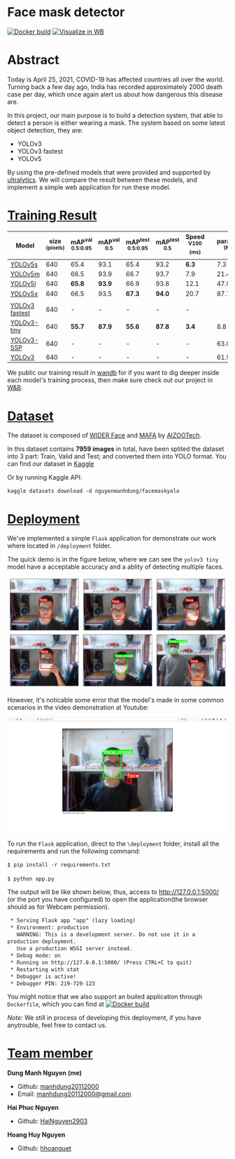 # Face mask detector

<a href="https://hub.docker.com/r/manhdung20112000/face-mask"><img src="https://api.travis-ci.com/travis-ci/travis-web.svg?branch=master&status=passed" alt="Docker build"></a>
<a href="https://wandb.ai/nmd2000/Face_Mask"><img src="https://raw.githubusercontent.com/wandb/assets/main/wandb-github-badge-gradient.svg" alt="Visualize in WB"></a>

# Abstract


Today is April 25, 2021, COVID-19 has affected countries all over the world. Turning back a few day ago, India has recorded approximately 2000 death case per day, which once again alert us about how dangerous this disease are.

In this project, our main purpose is to build a detection system, that able to detect a person is either wearing a mask. The system based on some latest object detection, they are:
- YOLOv3
- YOLOv3 fastest
- YOLOv5

By using the pre-defined models that were provided and supported by [ultralytics](https://github.com/ultralytics/). We will compare the result between these models, and implement a simple web application for run these model.

# [Training Result](#result)
[assets_5]: https://github.com/ultralytics/yolov5/releases
[assets_3]: https://github.com/ultralytics/yolov3/releases

Model |size<br><sup>(pixels) |mAP<sup>val<br>0.5:0.95 |mAP<sup>val<br>0.5 |mAP<sup>test<br>0.5:0.95 |mAP<sup>test<br>0.5 |Speed<br><sup>V100 (ms) | |params<br><sup>(M) 
---   |---                   |---                     |---                |---                      |---                |---                     |---|---              
[YOLOv5s][assets_5]    |640  |  65.4   |  93.1   |  65.4   |93.2     |**6.3**| |7.3   
[YOLOv5m][assets_5]    |640  |  66.5   |  93.9   |  66.7   |93.7     |7.9    | |21.4  
[YOLOv5l][assets_5]    |640  |**65.8** |**93.9** | 66.9   | 93.8     |12.1   | |47.0  
[YOLOv5x][assets_5]    |640  |  66.5   |  93.5   | **67.3**|**94.0** |  20.7  | |87.7  
| | | | | | || |
[YOLOv3 fastest][assets_3]   |640  | -       | -       | -       | -       | -       | | | - 
[YOLOv3-tiny][assets_3]      |640  |**55.7** |**87.9** |**55.6** |**87.8** |**3.4**  | |8.8  
[YOLOv3-SSP][assets_3]       |640  | -       | -       | -       | -       | -       | |63.0
[YOLOv3][assets_3]           |640  | -       | -       | -       | -       | -       | |61.9

We public our training result in [wandb](https://wandb.ai/) for if you want to dig deeper inside each model's training process, then make sure check out our project in [W&B](https://wandb.ai/nmd2000/Face_Mask).
# [Dataset](#dataset)
The dataset is composed of [WIDER Face](http://shuoyang1213.me/WIDERFACE/) and [MAFA](www.escience.cn/people/geshiming/mafa.html) by [AIZOOTech](https://github.com/AIZOOTech/FaceMaskDetection). 

In this dataset contains **7959 images** in total, have been splited the dataset into 3 part: Train, Valid and Test; and converted them into YOLO format. You can find our dataset in [Kaggle](https://www.kaggle.com/nguyenmanhdung/facemaskyolo)

Or by running Kaggle API:
```
kaggle datasets download -d nguyenmanhdung/facemaskyolo
```

# [Deployment](#deploy)
We've implemented a simple `Flask` application for demonstrate our work where located in `/deployment` folder. 

The quick demo is in the figure below, where we can see the `yolov3 tiny` model have a acceptable accuracy and a ablity of detecting multiple faces. 

![Result](result/result.png)

However, it's noticable some error that the model's made in some common scenarios in the video demonstration at Youtube:

<a href="https://youtu.be/YdGf6xMGzVQ?t=7" title=""><img src="result/video-cover.png" alt="Video demo" /></a>

To run the `Flask` application, direct to the `\deployment` folder, install all the requirements and run the following command:
```
$ pip install -r requirements.txt

$ python app.py
```

The output will be like shown below, thus, access to http://127.0.0.1:5000/ (or the port you have configured) to open the application(the browser should as for Webcam permission).

```
 * Serving Flask app "app" (lazy loading)
 * Environment: production
   WARNING: This is a development server. Do not use it in a production deployment.
   Use a production WSGI server instead.
 * Debug mode: on
 * Running on http://127.0.0.1:5000/ (Press CTRL+C to quit)
 * Restarting with stat
 * Debugger is active!
 * Debugger PIN: 219-729-123
```
You might notice that we also support an builed application through `Dockerfile`, which you can find at <a href="https://hub.docker.com/r/manhdung20112000/face-mask"><img src="https://api.travis-ci.com/travis-ci/travis-web.svg?branch=master&status=passed" alt="Docker build"></a>

*Note:* We still in process of developing this deployment, if you have anytrouble, feel free to contact us.

# [Team member](#team)
**Dung Manh Nguyen (me)**
- Github: [manhdung20112000](https://github.com/manhdung20112000)
- Email: [manhdung20112000@gmail.com](manhdung20112000@gmail.com)

**Hai Phuc Nguyen**
- Github: [HaiNguyen2903](https://github.com/HaiNguyen2903)

**Hoang Huy Nguyen**
- Github: [hhoanguet](https://github.com/hhoanguet)
